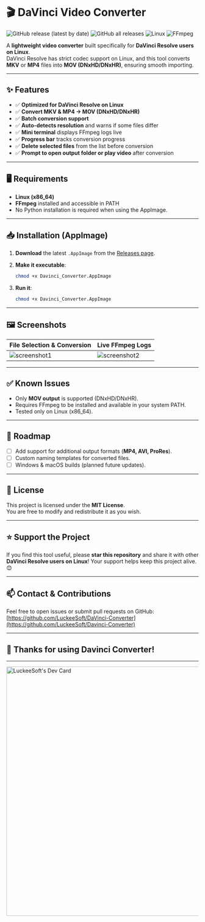 # 🎬 DaVinci Video Converter

![GitHub release (latest by date)](https://img.shields.io/github/v/release/LuckeeSoft/DaVinci-Converter?style=for-the-badge)
![GitHub all releases](https://img.shields.io/github/downloads/LuckeeSoft/DaVinci-Converter/total?style=for-the-badge)
![Linux](https://img.shields.io/badge/platform-Linux%20x86__64-orange?style=for-the-badge)
![FFmpeg](https://img.shields.io/badge/Requires-FFmpeg-blue?style=for-the-badge)

A **lightweight video converter** built specifically for **DaVinci Resolve users on Linux**.  
DaVinci Resolve has strict codec support on Linux, and this tool converts **MKV** or **MP4** files into **MOV (DNxHD/DNxHR)**, ensuring smooth importing.

---

## ✨ Features

- ✅ **Optimized for DaVinci Resolve on Linux**  
- ✅ **Convert MKV & MP4 → MOV (DNxHD/DNxHR)**  
- ✅ **Batch conversion support**  
- ✅ **Auto-detects resolution** and warns if some files differ  
- ✅ **Mini terminal** displays FFmpeg logs live  
- ✅ **Progress bar** tracks conversion progress  
- ✅ **Delete selected files** from the list before conversion  
- ✅ **Prompt to open output folder or play video** after conversion  

---

## 🖥 Requirements

- **Linux (x86_64)**  
- **FFmpeg** installed and accessible in PATH  
- No Python installation is required when using the AppImage.

---

## 📥 Installation (AppImage)

1. **Download** the latest `.AppImage` from the [Releases page](https://github.com/LuckeeSoft/Davinci-Converter/releases).  
2. **Make it executable**:

   ```bash
   chmod +x Davinci_Converter.AppImage
3. **Run it**:

   ```bash
   chmod +x Davinci_Converter.AppImage

---

## 🖼 Screenshots

| File Selection & Conversion | Live FFmpeg Logs |
|-----------------------------|------------------|
| ![screenshot1](docs/Screenshot1.png) | ![screenshot2](docs/Screenshot2.png) |

---

## ✅ Known Issues

- Only **MOV output** is supported (DNxHD/DNxHR).  
- Requires FFmpeg to be installed and available in your system PATH.  
- Tested only on Linux (x86_64).

---

## 📌 Roadmap

- [ ] Add support for additional output formats (**MP4, AVI, ProRes**).  
- [ ] Custom naming templates for converted files.  
- [ ] Windows & macOS builds (planned future updates).

---

## 📝 License

This project is licensed under the **MIT License**.  
You are free to modify and redistribute it as you wish.

---

## ⭐ Support the Project

If you find this tool useful, please **star this repository** and share it with other **DaVinci Resolve users on Linux**! Your support helps keep this project alive. 😊

---

## 📫 Contact & Contributions

Feel free to open issues or submit pull requests on GitHub:  
[https://github.com/LuckeeSoft/DaVinci-Converter](https://github.com/LuckeeSoft/Davinci-Converter)

---

## 🙏 Thanks for using Davinci Converter!

---

<a href="https://app.daily.dev/luckeesoft"><img src="https://api.daily.dev/devcards/v2/eLhuUnHDYIqUdX882IbJe.png?type=wide&r=uo1" width="652" alt="LuckeeSoft's Dev Card"/></a>
